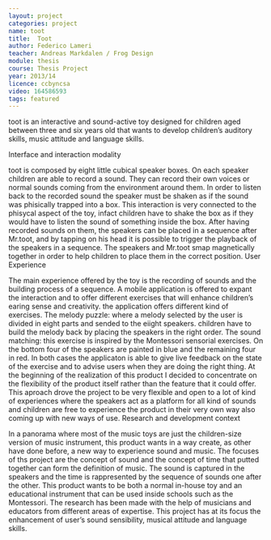 ```yaml
---
layout: project
categories: project
name: toot
title:  Toot
author: Federico Lameri
teacher: Andreas Markdalen / Frog Design
module: thesis
course: Thesis Project
year: 2013/14
licence: ccbyncsa
video: 164586593
tags: featured
---
```

toot is an interactive and sound-active toy designed for children aged between three and six years old that wants to develop children’s auditory skills, music attitude and language skills.

Interface and interaction modality

toot is composed by eight little cubical speaker boxes. On each speaker children are able to record a sound. They can record their own voices or normal sounds coming from the environment around them.
In order to listen back to the recorded sound the speaker must be shaken as if the sound was phisically trapped into a box. This interaction is very connected to the phisycal aspect of the toy, infact children have to shake the box as if they would have to listen the sound of something inside the box. After having recorded sounds on them, the speakers can be placed in a sequence after Mr.toot, and by tapping on his head it is possible to trigger the playback of the speakers in a sequence. The speakers and Mr.toot smap magnetically together in order to help children to place them in the correct position.
User Experience

The main experience offered by the toy is the recording of sounds and the building process of a sequence. A mobile application is offered to expant the interaction and to offer different exercises that will enhance children’s earing sense and creativity. the application offers different kind of exercises. The melody puzzle: where a melody selected by the user is divided in eight parts and sended to the eiight speakers. children have to build the melody back by placing the speakers in the right order. The sound matching: this exercise is inspired by the Montessori sensorial exercises. On the bottom four of the speakers are painted in blue and the remaining four in red.
In both cases the applicaton is able to give live feedback on the state of the exercise and to advise users when they are doing the right thing.
At the beginning of the realization of this product I decided to concentrate on the flexibility of the product itself rather than the feature that it could offer. This aproach drove the project to be very flexible and open to a lot of kind of experiences where the speakers act as a platform for all kind of sounds and children are free to experience the product in their very own way also coming up with new ways of use.
Research and development context

In a panorama where most of the music toys are just the children-size version of music instrument, this product wants in a way create, as other have done before, a new way to experience sound and music. The focuses of ths project are the concept of sound and the concept of time that putted together can form the definition of music.
The sound is captured in the speakers and the time is rappresented by the sequence of sounds one after the other. This product wants to be both a normal in-house toy and an educational instrument that can be used inside schools such as the Montessori. The research has been made with the help of musicians and educators from different areas of expertise. This project has at its focus the enhancement of user’s sound sensibility, musical attitude and language skills.